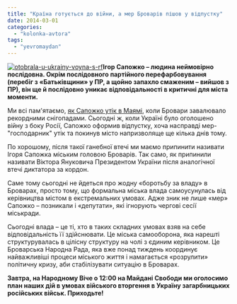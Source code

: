 ```yaml
---
title: "Країна готується до війни, а мер Броварів пішов у відпустку"
date: 2014-03-01
categories: 
  - "kolonka-avtora"
tags: 
  - "yevromaydan"
---
```


[![otobrala-u-ukrainy-voyna-s-rf](https://mpz.brovary.org/wp-content/uploads/2014/03/otobrala-u-ukrainy-voyna-s-rf.jpg)](https://mpz.brovary.org/wp-content/uploads/2014/03/otobrala-u-ukrainy-voyna-s-rf.jpg)**Ігор Сапожко – людина неймовірно послідовна. Окрім послідовного партійного перефарбовування (перебіг з «Батьківщини» у ПР, а щойно запахло смаженим – вийшов з ПР), він ще й послідовно уникає відповідальності в критичні для міста моменти.**

Ми всі пам'ятаємо, [як Сапожко утік в Маямі](http://www.youtube.com/watch?v=SvRWMVRsfnc), коли Бровари завалювало рекордними снігопадами. Сьогодні ж, коли Україні було оголошено війну з боку Росії, Сапожко оформив відпустку, хоча насправді мер-"господарник" утік та покинув місто напризволяще ще кілька днів тому.

По хорошому, після такої ганебної втечі ми маємо припинити називати Ігоря Сапожка міським головою Броварів. Так само, як припинили називати Віктора Януковича Президентом України після аналогічної втечі диктатора за кордон.

Саме тому сьогодні не йдеться про жодну «боротьбу за владу» в Броварах, просто тому, що формальна міська влада самоусунулась від керівництва містом в екстремальних умовах. Адже зник не лише «мер» Сапожко – позникали і «депутати», які ігнорують чергові сесії міськради.

Сьогодні влада – це ті, хто в таких складних умовах взяв на себе відповідальність її здійснювати. Це міська самооборона, яка нарешті структурувалась в цілісну структуру на чолі з єдиним керівником. Це Броварська Народна Рада, яка вже понад тиждень координує найважливіші процеси міського життя і намагається «розрулити» політичну кризу, аби стабілізувати ситуацію в Броварах.

**Завтра, на Народному Віче о 12:00 на Майдані Свободи ми оголосимо план наших дій в умовах війського вторгення в Україну загарбницьких російських військ. Приходьте!**
